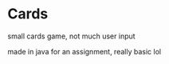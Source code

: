 Cards
=====

small cards game, not much user input


made in java for an assignment, really basic lol

